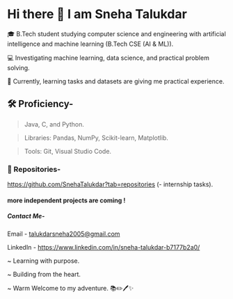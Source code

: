 # Hi there 👋 I am Sneha Talukdar 


🎓 B.Tech student studying computer science and engineering with artificial intelligence and machine learning (B.Tech CSE (AI & ML)).

💻 Investigating machine learning, data science, and practical problem solving.

🧠 Currently, learning tasks and datasets are giving me practical experience.



## 🛠️ Proficiency-

> Java, C, and Python.

> Libraries: Pandas, NumPy, Scikit-learn, Matplotlib.

> Tools: Git, Visual Studio Code.



### 📂 Repositories-
https://github.com/SnehaTalukdar?tab=repositories (- internship tasks).


#### more independent projects are coming !



##### Contact Me-

Email - talukdarsneha2005@gmail.com

LinkedIn - https://www.linkedin.com/in/sneha-talukdar-b7177b2a0/



~ Learning with purpose.

~ Building from the heart.

~ Warm Welcome to my adventure. 📚✏️🖊️✨
